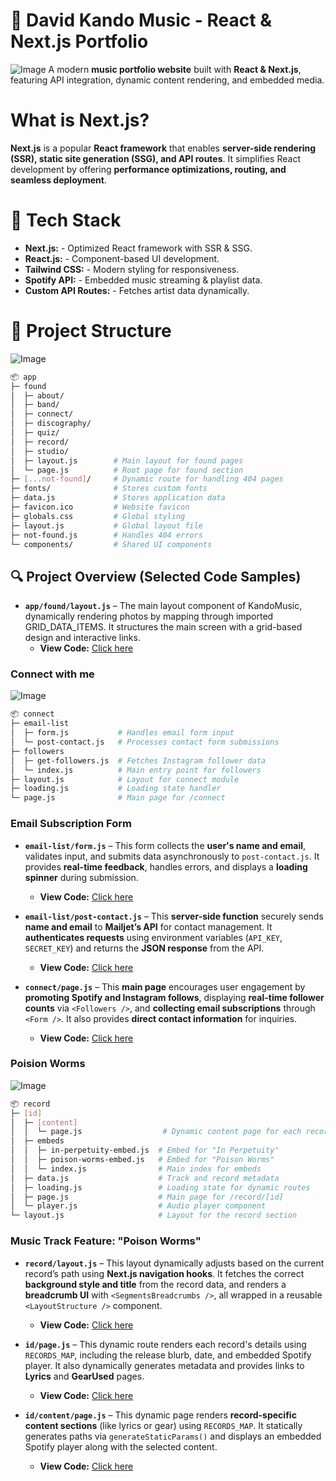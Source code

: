 # 🎵 **David Kando Music - React & Next.js Portfolio**
![Image](https://github.com/user-attachments/assets/eb5a9f3b-4a66-41d4-90f4-dc5ebc17b37d)
A modern **music portfolio website** built with **React & Next.js**, featuring API integration, dynamic content rendering, and embedded media.

# What is Next.js?

**Next.js** is a popular **React framework** that enables **server-side rendering (SSR), static site generation (SSG), and API routes**. It simplifies React development by offering **performance optimizations, routing, and seamless deployment**.

# 🚀 **Tech Stack**

 - **Next.js:** - Optimized React framework with SSR & SSG.
 - **React.js:** - Component-based UI development. 
 - **Tailwind CSS:** - Modern styling for responsiveness. 
 - **Spotify API:** - Embedded music streaming & playlist data.
 - **Custom API Routes:** - Fetches artist data dynamically.


 # 📁 Project Structure
 ![Image](https://github.com/user-attachments/assets/be13b4e2-99ca-493e-9931-8e8afe4bdd40)
 
```bash
📦 app
├─ found
│  ├─ about/
│  ├─ band/
│  ├─ connect/
│  ├─ discography/
│  ├─ quiz/
│  ├─ record/
│  ├─ studio/
│  ├─ layout.js        # Main layout for found pages
│  └─ page.js          # Root page for found section
├─ [...not-found]/     # Dynamic route for handling 404 pages
├─ fonts/              # Stores custom fonts
├─ data.js             # Stores application data
├─ favicon.ico         # Website favicon
├─ globals.css         # Global styling
├─ layout.js           # Global layout file
├─ not-found.js        # Handles 404 errors
└─ components/         # Shared UI components
```
## 🔍 Project Overview (Selected Code Samples)

- **`app/found/layout.js`** – The main layout component of KandoMusic, dynamically rendering photos by mapping through imported GRID_DATA_ITEMS. It structures the main screen with a grid-based design and interactive links.
  - **View Code:** [Click here](https://github.com/ChungmanPARK12/KandoMusic/tree/1312ac308aaef3e11dfcc0c6b26da638e977c211/src/Layout(App))

### Connect with me

![Image](https://github.com/user-attachments/assets/5284fc7b-aa0c-49a2-ad65-9d6b8554535f)

```bash
📦 connect
├─ email-list
│  ├─ form.js           # Handles email form input
│  └─ post-contact.js   # Processes contact form submissions
├─ followers
│  ├─ get-followers.js  # Fetches Instagram follower data
│  └─ index.js          # Main entry point for followers
├─ layout.js            # Layout for connect module
├─ loading.js           # Loading state handler
└─ page.js              # Main page for /connect
```
### Email Subscription Form

- **`email-list/form.js`** – This form collects the **user's name and email**, validates input, and submits data asynchronously to `post-contact.js`. It provides **real-time feedback**, handles errors, and displays a **loading spinner** during submission.  

  - **View Code:** [Click here](https://github.com/ChungmanPARK12/KandoMusic/tree/bc385d60a26841a8b08389918268eb01988c1af3/src/ConnectWithMe/Formjs)

- **`email-list/post-contact.js`** – This **server-side function** securely sends **name and email** to **Mailjet’s API** for contact management. It **authenticates requests** using environment variables (`API_KEY`, `SECRET_KEY`) and returns the **JSON response** from the API.

  - **View Code:** [Click here](https://github.com/ChungmanPARK12/KandoMusic/tree/bc385d60a26841a8b08389918268eb01988c1af3/src/ConnectWithMe/Postjs)

- **`connect/page.js`** – This **main page** encourages user engagement by **promoting Spotify and Instagram follows**, displaying **real-time follower counts** via `<Followers />`, and **collecting email subscriptions** through `<Form />`. It also provides **direct contact information** for inquiries.

  - **View Code:** [Click here](https://github.com/ChungmanPARK12/KandoMusic/tree/2b44a17baf135f72d25e2a4277d22cfa9e88ef4f/src/ConnectWithMe/Page)

### Poision Worms

![Image](https://github.com/user-attachments/assets/ce74ee05-8640-4308-990e-2f6d38ba7455)

```bash
📦 record
├─ [id]
│  ├─ [content]
│  │  └─ page.js                  # Dynamic content page for each record ID
│  ├─ embeds
│  │  ├─ in-perpetuity-embed.js  # Embed for "In Perpetuity"
│  │  ├─ poison-worms-embed.js   # Embed for "Poison Worms"
│  │  └─ index.js                # Main index for embeds
│  ├─ data.js                    # Track and record metadata
│  ├─ loading.js                 # Loading state for dynamic routes
│  ├─ page.js                    # Main page for /record/[id]
│  └─ player.js                  # Audio player component
└─ layout.js                     # Layout for the record section                  
 ```
### Music Track Feature: "Poison Worms"

- **`record/layout.js`** – This layout dynamically adjusts based on the current record’s path using **Next.js navigation hooks**. It fetches the correct **background style and title** from the record data, and renders a **breadcrumb UI** with `<SegmentsBreadcrumbs />`, all wrapped in a reusable `<LayoutStructure />` component.

  - **View Code:** [Click here](https://github.com/ChungmanPARK12/KandoMusic/tree/185a2d2d583598bf8804ae93e6d7880f1d542fe9/src/PoisonWorms/Layoutjs)

- **`id/page.js`** – This dynamic route renders each record's details using `RECORDS_MAP`, including the release blurb, date, and embedded Spotify player. It also dynamically generates metadata and provides links to **Lyrics** and **GearUsed** pages.

  - **View Code:** [Click here](https://github.com/ChungmanPARK12/KandoMusic/tree/185a2d2d583598bf8804ae93e6d7880f1d542fe9/src/PoisonWorms/Pagejs_id)

- **`id/content/page.js`** – This dynamic page renders **record-specific content sections** (like lyrics or gear) using `RECORDS_MAP`. It statically generates paths via `generateStaticParams()` and displays an embedded Spotify player along with the selected content.

  - **View Code:** [Click here](https://github.com/ChungmanPARK12/KandoMusic/tree/185a2d2d583598bf8804ae93e6d7880f1d542fe9/src/PoisonWorms/Pagejs_id)





